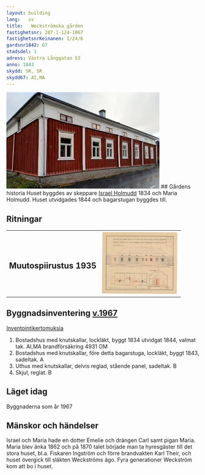 ```yaml
---
layout: building
lang:   sv
title:   Weckströmska gården
fastighetsnr: 287-1-124-1067
fastighetsnrKeinanen: I/24/6
gardsnr1842: 67
stadsdel: 1
adress: Västra Långgatan 53
anno: 1843
skydd: SR, SR
skydd67: AI,MA
---
```


<img src="bild_2018.jpg" width="400px">
## Gårdens historia
Huset byggdes av skeppare <a href="/people/holmudd_israel/sjoman.jpeg" rel="lightbox">Israel Holmudd</a> 1834 och Maria Holmudd. Huset utvidgades 1844 och bagarstugan byggdes till.

## Ritningar
<table>
<tr>
<td><h2>Muutospiirustus 1935</h2></td><td>
<a href="andringsritning_1935.jpeg" rel="lightbox"><img src="andringsritning_1935.jpeg" title="piirrustus" width="200px"></a></td>
</tr>
</table>

## Byggnadsinventering <a href="/sources/keinanen_karki.pdf">v.1967</a>
<a href="inventointikertomuksia">Inventointikertomuksia</a>
1. Bostadshus med knutskallar, lockläkt, byggt 1834 utvidgat 1844, valmat tak. AI,MA brandförsäkring 4931 OM
2. Bostadshus med knutskallar, före detta bagarstuga, lockläkt, byggt 1843, sadeltak. A
3. Uthus med knutskallar, delvis reglad, stående panel, sadeltak. B
4. Skjul, reglat. B


## Läget idag
Byggnaderna som år 1967

## Mänskor och händelser
Israel och Maria hade en dotter Emelie och drängen Carl samt pigan Maria. Maria blev änka 1862 och på 1870 talet började man ta hyresgäster till det stora huset, bl.a. Fiskaren Ingström och förre brandvakten Karl Their, och huset övergick till släkten Weckströms ägo. Fyra generationer Weckström kom att bo i huset.
